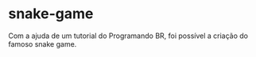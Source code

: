 # snake-game
Com a ajuda de um tutorial do Programando BR, foi possível a criação do famoso snake game.
